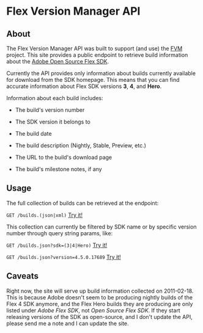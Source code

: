 Flex Version Manager API
========================

About
-----

The Flex Version Manager API was built to support (and use) the [FVM][fvm] project. This
site provides a public endpoint to retrieve build information about the [Adobe Open Source Flex SDK][flex].

Currently the API provides only information about builds currently available for download
from the SDK homepage. This means that you can find accurate information about Flex SDK versions
**3**, **4**, and **Hero**.

Information about each build includes:

- The build's version number

- The SDK version it belongs to

- The build date

- The build description (Nightly, Stable, Preview, etc.)

- The URL to the build's download page

- The build's milestone notes, if any

Usage
-----

The full collection of builds can be retrieved at the endpoint:

`GET /builds.(json|xml)` [Try it!](http://fvm.heroku.com/builds.json)

This collection can currently be filtered by SDK name or by specific version number 
through query string params, like:

`GET /builds.json?sdk=(3|4|Hero)` [Try it!](http://fvm.heroku.com/builds.json?sdk=4)
  
`GET /builds.json?version=4.5.0.17689` [Try it!](http://fvm.heroku.com/builds.json?version=4.5.0.17689)

Caveats
-------

Right now, the site will serve up build information collected on 2011-02-18. This is because
Adobe doesn't seem to be producing nightly builds of the Flex 4 SDK anymore, and the Flex Hero
builds they are producing are only listed under *Adobe Flex SDK*, not *Open Source Flex SDK*.
If they start releasing versions of the SDK as open-source, and I don't update the API, please
send me a note and I can update the site.

[fvm]: https://github.com/SFCRD/fvm "Flex Version Manager GitHub Repository"
[flex]: http://opensource.adobe.com/wiki/display/flexsdk/Flex+SDK "Adobe Open Source Flex SDK"